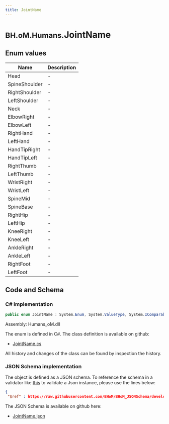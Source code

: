 ```yaml
---
title: JointName
---
```


# <small>BH.oM.Humans.</small>**JointName**



## Enum values

| Name            | Description                                                    |
|-----------------|----------------------------------------------------------------|
| Head |  -  |
| SpineShoulder |  -  |
| RightShoulder |  -  |
| LeftShoulder |  -  |
| Neck |  -  |
| ElbowRight |  -  |
| ElbowLeft |  -  |
| RightHand |  -  |
| LeftHand |  -  |
| HandTipRight |  -  |
| HandTipLeft |  -  |
| RightThumb |  -  |
| LeftThumb |  -  |
| WristRight |  -  |
| WristLeft |  -  |
| SpineMid |  -  |
| SpineBase |  -  |
| RightHip |  -  |
| LeftHip |  -  |
| KneeRight |  -  |
| KneeLeft |  -  |
| AnkleRight |  -  |
| AnkleLeft |  -  |
| RightFoot |  -  |
| LeftFoot |  -  |


## Code and Schema

### C# implementation

``` C# title="C#"
public enum JointName : System.Enum, System.ValueType, System.IComparable, System.ISpanFormattable, System.IFormattable, System.IConvertible
```

Assembly: Humans_oM.dll

The enum is defined in C#. The class definition is available on github:

- [JointName.cs](https://github.com/BHoM/BHoM/blob/develop/Humans_oM/Enums\JointName.cs)

All history and changes of the class can be found by inspection the history.
### JSON Schema implementation

The object is defined as a JSON schema. To reference the schema in a validator like [this](https://www.jsonschemavalidator.net/) to validate a Json instance, please use the lines below:

``` json title="JSON Schema"
{
 "$ref" : https://raw.githubusercontent.com/BHoM/BHoM_JSONSchema/develop/Humans_oM/JointName.json}
```

The JSON Schema is available on github here:

- [JointName.json](https://github.com/BHoM/BHoM_JSONSchema/blob/develop/Humans_oM/JointName.json)
